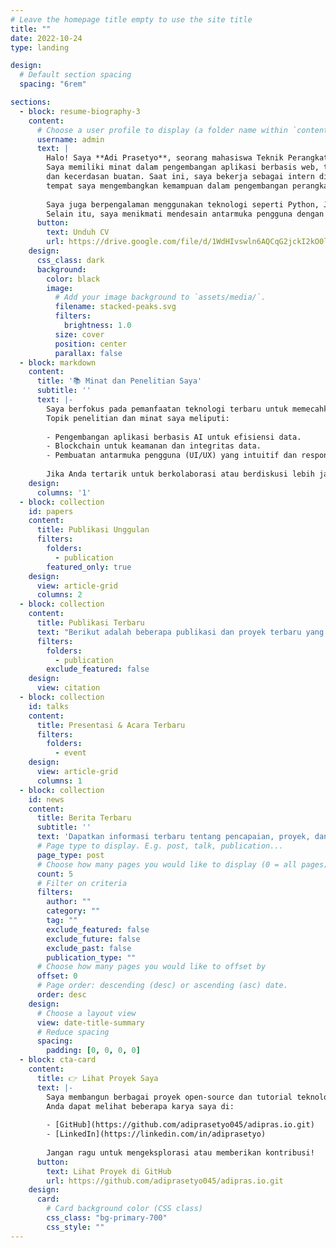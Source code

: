 ```yaml
---
# Leave the homepage title empty to use the site title
title: ""
date: 2022-10-24
type: landing

design:
  # Default section spacing
  spacing: "6rem"

sections:
  - block: resume-biography-3
    content:
      # Choose a user profile to display (a folder name within `content/authors/`)
      username: admin
      text: |
        Halo! Saya **Adi Prasetyo**, seorang mahasiswa Teknik Perangkat Lunak di ITESA Semarang. 
        Saya memiliki minat dalam pengembangan aplikasi berbasis web, teknologi blockchain, 
        dan kecerdasan buatan. Saat ini, saya bekerja sebagai intern di Dicoding Academy, 
        tempat saya mengembangkan kemampuan dalam pengembangan perangkat lunak modern.
        
        Saya juga berpengalaman menggunakan teknologi seperti Python, JavaScript, SQL, dan Git. 
        Selain itu, saya menikmati mendesain antarmuka pengguna dengan Figma untuk menciptakan pengalaman yang menarik.
      button:
        text: Unduh CV
        url: https://drive.google.com/file/d/1WdHIvswln6AQCqG2jckI2kO0lvbJWGGd/view?usp=drive_link
    design:
      css_class: dark
      background:
        color: black
        image:
          # Add your image background to `assets/media/`.
          filename: stacked-peaks.svg
          filters:
            brightness: 1.0
          size: cover
          position: center
          parallax: false
  - block: markdown
    content:
      title: '📚 Minat dan Penelitian Saya'
      subtitle: ''
      text: |-
        Saya berfokus pada pemanfaatan teknologi terbaru untuk memecahkan masalah yang kompleks. 
        Topik penelitian dan minat saya meliputi:
        
        - Pengembangan aplikasi berbasis AI untuk efisiensi data.
        - Blockchain untuk keamanan dan integritas data.
        - Pembuatan antarmuka pengguna (UI/UX) yang intuitif dan responsif.
        
        Jika Anda tertarik untuk berkolaborasi atau berdiskusi lebih jauh, silakan hubungi saya. 😊
    design:
      columns: '1'
  - block: collection
    id: papers
    content:
      title: Publikasi Unggulan
      filters:
        folders:
          - publication
        featured_only: true
    design:
      view: article-grid
      columns: 2
  - block: collection
    content:
      title: Publikasi Terbaru
      text: "Berikut adalah beberapa publikasi dan proyek terbaru yang telah saya kerjakan:"
      filters:
        folders:
          - publication
        exclude_featured: false
    design:
      view: citation
  - block: collection
    id: talks
    content:
      title: Presentasi & Acara Terbaru
      filters:
        folders:
          - event
    design:
      view: article-grid
      columns: 1
  - block: collection
    id: news
    content:
      title: Berita Terbaru
      subtitle: ''
      text: 'Dapatkan informasi terbaru tentang pencapaian, proyek, dan aktivitas saya.'
      # Page type to display. E.g. post, talk, publication...
      page_type: post
      # Choose how many pages you would like to display (0 = all pages)
      count: 5
      # Filter on criteria
      filters:
        author: ""
        category: ""
        tag: ""
        exclude_featured: false
        exclude_future: false
        exclude_past: false
        publication_type: ""
      # Choose how many pages you would like to offset by
      offset: 0
      # Page order: descending (desc) or ascending (asc) date.
      order: desc
    design:
      # Choose a layout view
      view: date-title-summary
      # Reduce spacing
      spacing:
        padding: [0, 0, 0, 0]
  - block: cta-card
    content:
      title: 👉 Lihat Proyek Saya
      text: |-
        Saya membangun berbagai proyek open-source dan tutorial teknologi. 
        Anda dapat melihat beberapa karya saya di:
        
        - [GitHub](https://github.com/adiprasetyo045/adipras.io.git)
        - [LinkedIn](https://linkedin.com/in/adiprasetyo)
        
        Jangan ragu untuk mengeksplorasi atau memberikan kontribusi!
      button:
        text: Lihat Proyek di GitHub
        url: https://github.com/adiprasetyo045/adipras.io.git
    design:
      card:
        # Card background color (CSS class)
        css_class: "bg-primary-700"
        css_style: ""
---
```

